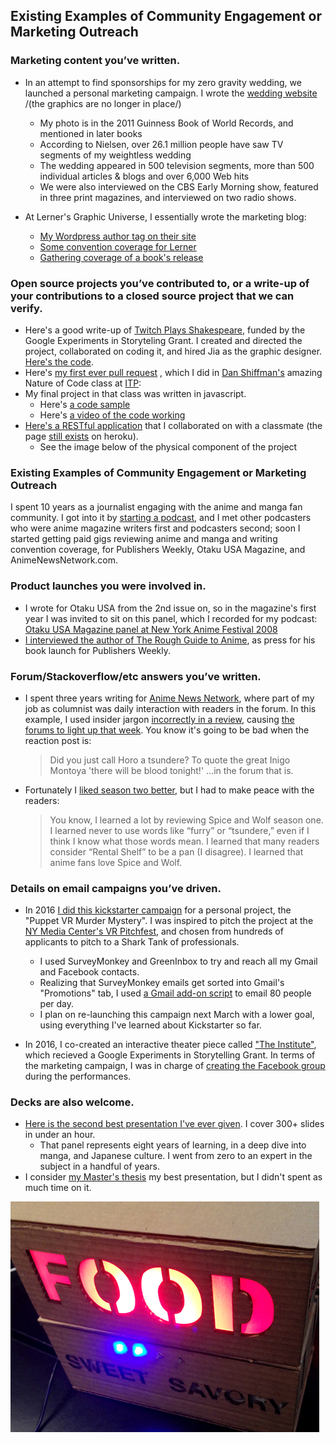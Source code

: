 ## Existing Examples of Community Engagement or Marketing Outreach

### Marketing content you’ve written.
- In an attempt to find sponsorships for my zero gravity wedding, we launched a personal marketing campaign. I wrote the [wedding website](http://www.erinfinnegan.com/sam/?page_id=82) /(the graphics are no longer in place/)
  - My photo is in the 2011 Guinness Book of World Records, and mentioned in later books
  - According to Nielsen, over 26.1 million people have saw TV segments of my weightless wedding  
  - The wedding appeared in 500 television segments, more than 500 individual articles & blogs and over 6,000 Web hits
  - We were also interviewed on the CBS Early Morning show, featured in three print magazines, and interviewed on two radio shows.

- At Lerner's Graphic Universe, I essentially wrote the marketing blog:
   -  [My Wordpress author tag on their site](https://graphicuniverse.wordpress.com/author/erinfinnegan/)
   -  [Some convention coverage for Lerner](https://graphicuniverse.wordpress.com/2010/04/28/mocca2010/)
   -  [Gathering coverage of a book's release](https://graphicuniverse.wordpress.com/2010/08/25/early-praise-for-nolas-worlds/)

### Open source projects you’ve contributed to, or a write-up of your contributions to a closed source project that we can verify.
  - Here's a good write-up of [Twitch Plays Shakespeare](http://fromjia.com/projects/twitch/), funded by the Google Experiments in Storyteling Grant. I created and directed the project, collaborated on coding it, and hired Jia as the graphic designer. [Here's the code](https://github.com/futuremarc/Twitch-Plays-Hamlet).
  - Here's [my first ever pull request](https://github.com/shiffman/The-Nature-of-Code-S14/pull/1) , which I did in [Dan Shiffman's](https://www.youtube.com/user/shiffman) amazing Nature of Code class at [ITP](https://tisch.nyu.edu/itp): 
 - My final project in that class was written in javascript.
    - Here's [a code sample](https://github.com/ErinFinnegan/Omnomitron/blob/master/itallhappenshere.js)
    - Here's [a video of the code working](https://vimeo.com/100457165)
- [Here's a RESTful application](https://github.com/kinasmith/isTheFloorFeeding/blob/master/heroku/public/index.html) that I collaborated on with a classmate (the page [still exists](http://isthefloorfeeding.herokuapp.com/) on heroku).
    - See the image below of the physical component of the project

### Existing Examples of Community Engagement or Marketing Outreach

I spent 10 years as a journalist engaging with the anime and manga fan community. I got into it by [starting a podcast](https://itunes.apple.com/us/podcast/ninja-consultant-podcast/id74941727?mt=2), and I met other podcasters who were anime magazine writers first and podcasters second; soon I started getting paid gigs reviewing anime and manga and writing convention coverage, for Publishers Weekly, Otaku USA Magazine, and AnimeNewsNetwork.com.

### Product launches you were involved in.
  - I wrote for Otaku USA from the 2nd issue on, so in the magazine's first year I was invited to sit on this panel, which I recorded for my podcast: [Otaku USA Magazine panel at New York Anime Festival 2008](http://ninjaconsultant.com/?m=200811)
  - [I interviewed the author of The Rough Guide to Anime](https://www.publishersweekly.com/pw/by-topic/new-titles/adult-announcements/article/12974-an-anime-canon-for-all.html), as press for his book launch for Publishers Weekly.

### Forum/Stackoverflow/etc answers you’ve written.
- I spent three years writing for [Anime News Network](https://www.animenewsnetwork.com/advertising), where part of my job as columnist was daily interaction with readers in the forum. In this example, I used insider jargon [incorrectly in a review](https://www.animenewsnetwork.com/shelf-life/2010-01-04#spice), causing [the forums to light up that week](https://www.animenewsnetwork.com/bbs/phpBB2/viewtopic.php?t=126151).  You know it's going to be bad when the reaction post is:
   > Did you just call Horo a tsundere? To quote the great Inigo Montoya 'there will be blood tonight!' ...in the forum that is. 
   
- Fortunately I [liked season two better](https://www.animenewsnetwork.com/shelf-life/2011-09-26#spice), but I had to make peace with the readers:
  
   > You know, I learned a lot by reviewing Spice and Wolf season one. I learned never to use words like “furry” or “tsundere,” even if I think I know what those words mean. I learned that many readers consider “Rental Shelf” to be a pan (I disagree). I learned that anime fans love Spice and Wolf.

### Details on email campaigns you’ve driven.
- In 2016 [I did this kickstarter campaign](https://www.kickstarter.com/projects/432973105/puppet-vr-murder-mystery) for a personal project, the "Puppet VR Murder Mystery". I was inspired to pitch the project at the [NY Media Center's VR Pitchfest](http://nymediacenter.com/events/event/?id=46910F62-0543-4157-B569EF3C490345BE&slugid=virtual-reality-pitchfest), and chosen from hundreds of applicants to pitch to a Shark Tank of professionals.
  - I used SurveyMonkey and GreenInbox to try and reach all my Gmail and Facebook contacts.
  - Realizing that SurveyMonkey emails get sorted into Gmail's "Promotions" tab, I used [a Gmail add-on script](https://chrome.google.com/webstore/detail/mail-merge-with-attachmen/nifmcbjailaccmombpjjpijjbfoicppp) to email 80 people per day.
  - I plan on re-launching this campaign next March with a lower goal, using everything I've learned about Kickstarter so far.

- In 2016, I co-created an interactive theater piece called ["The Institute"](https://sharangbiswas.myportfolio.com/the-institute), which recieved a Google Experiments in Storytelling Grant.  In terms of the marketing campaign, I was in charge of [creating the Facebook group](https://www.facebook.com/TheInstituteAtTheBrick/) during the performances.


###  Decks are also welcome.
 - [Here is the second best presentation I've ever given](https://vimeo.com/30828018).  I cover 300+ slides in under an hour. 
   - That panel represents eight years of learning, in a deep dive into manga, and Japanese culture. I went from zero to an expert in the subject in a handful of years.
 - I consider [my Master's thesis](https://vimeo.com/128758304) my best presentation, but I didn't spent as much time on it.

![Food Sign](https://github.com/ErinFinnegan/AdobeApplication/blob/master/isthefloorfeeding.jpg)




